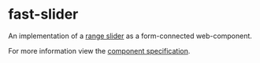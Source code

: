 # fast-slider
An implementation of a [range slider](https://developer.mozilla.org/en-US/docs/Web/HTML/Element/Input/range) as a form-connected web-component.

For more information view the [component specification](../../../fast-foundation/src/slider/slider.spec.md).